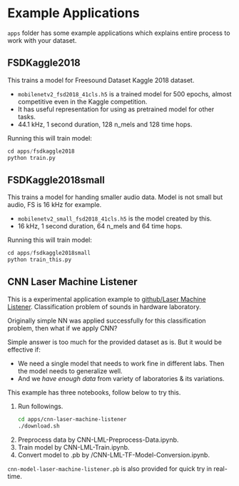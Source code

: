 # Example Applications

`apps` folder has some example applications which explains entire process to work with your dataset.

## FSDKaggle2018

This trains a model for Freesound Dataset Kaggle 2018 dataset.

- `mobilenetv2_fsd2018_41cls.h5` is a trained model for 500 epochs, almost competitive even in the Kaggle competition.
- It has useful representation for using as pretrained model for other tasks.
- 44.1 kHz, 1 second duration, 128 n_mels and 128 time hops.

Running this will train model:

```Python
cd apps/fsdkaggle2018
python train.py
```

## FSDKaggle2018small

This trains a model for handing smaller audio data. Model is not small but audio, FS is 16 kHz for example.

- `mobilenetv2_small_fsd2018_41cls.h5` is the model created by this.
- 16 kHz, 1 second duration, 64 n_mels and 64 time hops.

Running this will train model:

```Python
cd apps/fsdkaggle2018small
python train_this.py
```

## CNN Laser Machine Listener

This is a experimental application example to [github/Laser Machine Listener](https://github.com/kotobuki/laser-machine-listener).
Classification problem of sounds in hardware laboratory.

Originally simple NN was applied successfully for this classification problem, then what if we apply CNN?

Simple answer is too much for the provided dataset as is.
But it would be effective if:

- We need a single model that needs to work fine in different labs. Then the model needs to generalize well.
- And we _have enough data_ from variety of laboratories & its variations.

This example has three notebooks, follow below to try this.

1. Run followings.
    ```bash
    cd apps/cnn-laser-machine-listener
    ./download.sh
    ```
2. Preprocess data by CNN-LML-Preprocess-Data.ipynb.
3. Train model by CNN-LML-Train.ipynb.
4. Convert model to .pb by /CNN-LML-TF-Model-Conversion.ipynb.

`cnn-model-laser-machine-listener.pb` is also provided for quick try in real-time.

